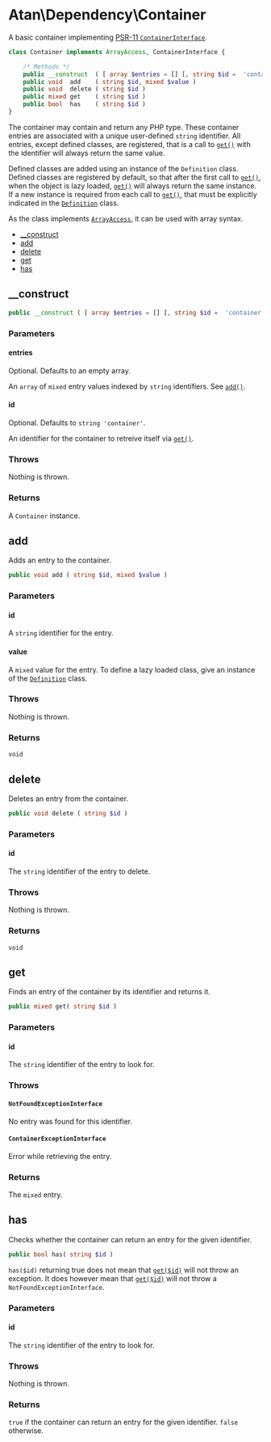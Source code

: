 # Atan\Dependency\Container
A basic container implementing [PSR-11 `ContainerInterface`](http://www.php-fig.org/psr/psr-11/#21-psrcontainercontainerinterface).
```php
class Container implements ArrayAccess, ContainerInterface {

    /* Methods */
    public __construct  ( [ array $entries = [] [, string $id =  'container' ] ] )
    public void  add    ( string $id, mixed $value )
    public void  delete ( string $id )
    public mixed get    ( string $id )
    public bool  has    ( string $id )
}
```
The container may contain and return any PHP type. These container entries are associated with a unique user-defined `string` identifier. All entries, except defined classes, are registered, that is a call to [`get()`](#get) with the identifier will always return the same value.

Defined classes are added using an instance of the `Definition` class. Defined classes are registered by default, so that after the first call to [`get()`](#get), when the object is lazy loaded, [`get()`](#get) will always return the same instance. If a new instance is required from each call to [`get()`](#get), that must be explicitly indicated in the [`Definition`](Definition.md) class.

As the class implements [`ArrayAccess`](http://php.net/manual/en/class.arrayaccess.php), it can be used with array syntax.

* [__construct](#__construct)
* [add](#add)
* [delete](#delete)
* [get](#get)
* [has](#has)

## __construct
```php
public __construct ( [ array $entries = [] [, string $id =  'container' ] ] )
```
### Parameters
#### entries
Optional. Defaults to an empty array.

An `array` of `mixed` entry values indexed by `string` identifiers. See [`add()`](#add).

#### id
Optional. Defaults to `string 'container'`.

An identifier for the container to retreive itself via [`get()`](#get).

### Throws
Nothing is thrown.

### Returns
A `Container` instance.

## add
Adds an entry to the container.
```php
public void add ( string $id, mixed $value )
```
### Parameters
#### id
A `string` identifier for the entry.

#### value
A `mixed` value for the entry. To define a lazy loaded class, give an instance of the [`Definition`](Definition.md) class.

### Throws
Nothing is thrown.

### Returns
`void`

## delete
Deletes an entry from the container.
```php
public void delete ( string $id )
```
### Parameters
#### id
The `string` identifier of the entry to delete.

### Throws
Nothing is thrown.

### Returns
`void`

## get
Finds an entry of the container by its identifier and returns it.
```php
public mixed get( string $id )
```
### Parameters
#### id
The `string` identifier of the entry to look for.

### Throws
#### `NotFoundExceptionInterface`
No entry was found for this identifier.
#### `ContainerExceptionInterface`
Error while retrieving the entry.

### Returns
The `mixed` entry.

## has
Checks whether the container can return an entry for the given identifier.
```php
public bool has( string $id )
```
`has($id)` returning true does not mean that [`get($id)`](#get) will not throw an exception. It does however mean that [`get($id)`](#get) will not throw a `NotFoundExceptionInterface`.
### Parameters
#### id
The `string` identifier of the entry to look for.

### Throws
Nothing is thrown.

### Returns
`true` if the container can return an entry for the given identifier. `false` otherwise.
